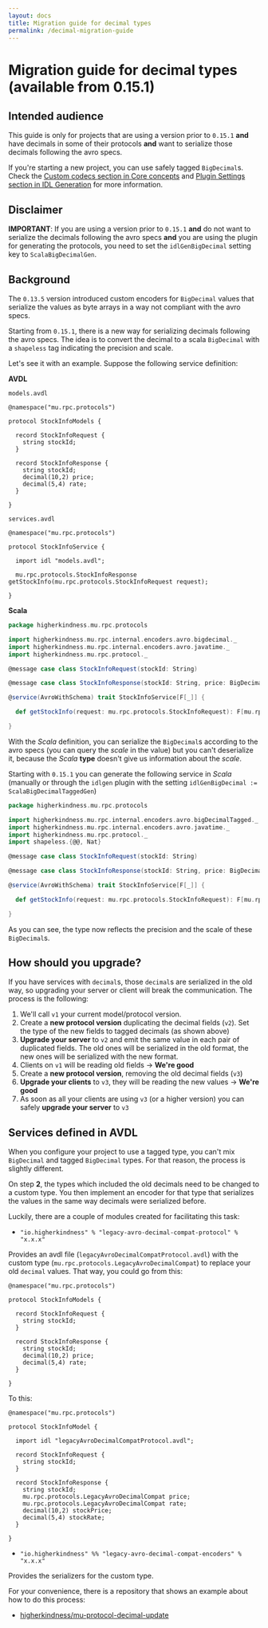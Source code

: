 ```yaml
---
layout: docs
title: Migration guide for decimal types
permalink: /decimal-migration-guide
---
```


# Migration guide for decimal types (available from 0.15.1)

## Intended audience

This guide is only for projects that are using a version prior to `0.15.1` **and** have decimals in some of their protocols **and** want to serialize those decimals following the avro specs.

If you're starting a new project, you can use safely tagged `BigDecimal`s. Check the [Custom codecs section in Core concepts](core-concepts#custom-codecs) and [Plugin Settings section in IDL Generation](idl-generation#plugin-settings) for more information.

## Disclaimer

**IMPORTANT**: If you are using a version prior to `0.15.1` **and** do not want to serialize the decimals following the avro specs **and** you are using the plugin for generating the protocols, you need to set the `idlGenBigDecimal` setting key to `ScalaBigDecimalGen`.

## Background

The `0.13.5` version introduced custom encoders for `BigDecimal` values that serialize the values as byte arrays in a way not compliant with the avro specs.

Starting from `0.15.1`, there is a new way for serializing decimals following the avro specs. The idea is to convert the decimal to a scala `BigDecimal` with a `shapeless` tag indicating the precision and scale.

Let's see it with an example. Suppose the following service definition:

**AVDL**

`models.avdl`

```avroidl
@namespace("mu.rpc.protocols")

protocol StockInfoModels {

  record StockInfoRequest {
    string stockId;
  }

  record StockInfoResponse {
    string stockId;
    decimal(10,2) price;
    decimal(5,4) rate;
  }

}
```

`services.avdl`

```avroidl
@namespace("mu.rpc.protocols")

protocol StockInfoService {

  import idl "models.avdl";
  
  mu.rpc.protocols.StockInfoResponse getStockInfo(mu.rpc.protocols.StockInfoRequest request);

}
```

**Scala**
```scala
package higherkindness.mu.rpc.protocols

import higherkindness.mu.rpc.internal.encoders.avro.bigdecimal._
import higherkindness.mu.rpc.internal.encoders.avro.javatime._
import higherkindness.mu.rpc.protocol._

@message case class StockInfoRequest(stockId: String)

@message case class StockInfoResponse(stockId: String, price: BigDecimal, rate: BigDecimal)

@service(AvroWithSchema) trait StockInfoService[F[_]] {

  def getStockInfo(request: mu.rpc.protocols.StockInfoRequest): F[mu.rpc.protocols.StockInfoResponse]

}
```

With the *Scala* definition, you can serialize the `BigDecimal`s according to the avro specs (you can query the *scale* in the value) but you can't deserialize it, because the *Scala* **type** doesn't give us information about the *scale*.

Starting with `0.15.1` you can generate the following service in *Scala* (manually or through the `idlgen` plugin with the setting `idlGenBigDecimal := ScalaBigDecimalTaggedGen`)

```scala
package higherkindness.mu.rpc.protocols

import higherkindness.mu.rpc.internal.encoders.avro.bigDecimalTagged._
import higherkindness.mu.rpc.internal.encoders.avro.javatime._
import higherkindness.mu.rpc.protocol._
import shapeless.{@@, Nat}

@message case class StockInfoRequest(stockId: String)

@message case class StockInfoResponse(stockId: String, price: BigDecimal @@ (Nat._10, Nat._2), rate: BigDecimal @@ (Nat._5, Nat._4))

@service(AvroWithSchema) trait StockInfoService[F[_]] {

  def getStockInfo(request: mu.rpc.protocols.StockInfoRequest): F[mu.rpc.protocols.StockInfoResponse]

}
```
 
As you can see, the type now reflects the precision and the scale of these `BigDecimal`s.
 
## How should you upgrade?
 
If you have services with `decimal`s, those `decimal`s are serialized in the old way, so upgrading your server or client will break the communication. The process is the following:

1. We'll call `v1` your current model/protocol version. 
2. Create a **new protocol version** duplicating the decimal fields (`v2`). Set the type of the new fields to tagged decimals (as shown above)
3. **Upgrade your server** to `v2` and emit the same value in each pair of duplicated fields. The old ones will be serialized in the old format, the new ones will be serialized with the new format.
4. Clients on `v1` will be reading old fields -> **We're good**
5. Create a **new protocol version**, removing the old decimal fields (`v3`)
6. **Upgrade your clients** to `v3`, they will be reading the new values -> **We're good**
7. As soon as all your clients are using `v3` (or a higher version) you can safely **upgrade your server** to `v3`

## Services defined in AVDL

When you configure your project to use a tagged type, you can't mix `BigDecimal` and tagged `BigDecimal` types. For that reason, the process is slightly different.

On step **2**, the types which included the old decimals need to be changed to a custom type. You then implement an encoder for that type that serializes the values in the same way decimals were serialized before.

Luckily, there are a couple of modules created for facilitating this task:

* `"io.higherkindness" % "legacy-avro-decimal-compat-protocol" % "x.x.x"`

Provides an avdl file (`legacyAvroDecimalCompatProtocol.avdl`) with the custom type (`mu.rpc.protocols.LegacyAvroDecimalCompat`) to replace your old `decimal` values. That way, you could go from this:
                        
```avroidl 
@namespace("mu.rpc.protocols")

protocol StockInfoModels {
            
  record StockInfoRequest {
    string stockId;
  }

  record StockInfoResponse {
    string stockId;
    decimal(10,2) price;
    decimal(5,4) rate;
  }

}
```

To this:

```avroidl
@namespace("mu.rpc.protocols")

protocol StockInfoModel {

  import idl "legacyAvroDecimalCompatProtocol.avdl";

  record StockInfoRequest {
    string stockId;
  }

  record StockInfoResponse {
    string stockId;
    mu.rpc.protocols.LegacyAvroDecimalCompat price;
    mu.rpc.protocols.LegacyAvroDecimalCompat rate;
    decimal(10,2) stockPrice;
    decimal(5,4) stockRate;
  }

}
```

* `"io.higherkindness" %% "legacy-avro-decimal-compat-encoders" % "x.x.x"`

Provides the serializers for the custom type.

For your convenience, there is a repository that shows an example about how to do this process:
* [higherkindness/mu-protocol-decimal-update](https://github.com/higherkindness/mu-protocol-decimal-update)
